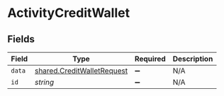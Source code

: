 # ActivityCreditWallet


## Fields

| Field                                                                    | Type                                                                     | Required                                                                 | Description                                                              |
| ------------------------------------------------------------------------ | ------------------------------------------------------------------------ | ------------------------------------------------------------------------ | ------------------------------------------------------------------------ |
| `data`                                                                   | [shared.CreditWalletRequest](../../models/shared/creditwalletrequest.md) | :heavy_minus_sign:                                                       | N/A                                                                      |
| `id`                                                                     | *string*                                                                 | :heavy_minus_sign:                                                       | N/A                                                                      |